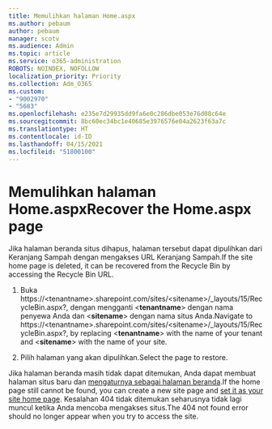 ```yaml
---
title: Memulihkan halaman Home.aspx
ms.author: pebaum
author: pebaum
manager: scotv
ms.audience: Admin
ms.topic: article
ms.service: o365-administration
ROBOTS: NOINDEX, NOFOLLOW
localization_priority: Priority
ms.collection: Adm_O365
ms.custom:
- "9002970"
- "5683"
ms.openlocfilehash: e235e7d29935dd9fa6e0c286dbe053e76d08c64e
ms.sourcegitcommit: 8bc60ec34bc1e40685e3976576e04a2623f63a7c
ms.translationtype: HT
ms.contentlocale: id-ID
ms.lasthandoff: 04/15/2021
ms.locfileid: "51800100"
---
```

# <a name="recover-the-homeaspx-page"></a><span data-ttu-id="69712-102">Memulihkan halaman Home.aspx</span><span class="sxs-lookup"><span data-stu-id="69712-102">Recover the Home.aspx page</span></span>

<span data-ttu-id="69712-103">Jika halaman beranda situs dihapus, halaman tersebut dapat dipulihkan dari Keranjang Sampah dengan mengakses URL Keranjang Sampah.</span><span class="sxs-lookup"><span data-stu-id="69712-103">If the site home page is deleted, it can be recovered from the Recycle Bin by accessing the Recycle Bin URL.</span></span>

1. <span data-ttu-id="69712-104">Buka https://\<tenantname>.sharepoint.com/sites/\<sitename>/_layouts/15/RecycleBin.aspx?, dengan mengganti <**tenantname**> dengan nama penyewa Anda dan <**sitename**> dengan nama situs Anda.</span><span class="sxs-lookup"><span data-stu-id="69712-104">Navigate to https://\<tenantname>.sharepoint.com/sites/\<sitename>/_layouts/15/RecycleBin.aspx?, by replacing <**tenantname**> with the name of your tenant and <**sitename**> with the name of your site.</span></span>

2. <span data-ttu-id="69712-105">Pilih halaman yang akan dipulihkan.</span><span class="sxs-lookup"><span data-stu-id="69712-105">Select the page to restore.</span></span>

<span data-ttu-id="69712-106">Jika halaman beranda masih tidak dapat ditemukan, Anda dapat membuat halaman situs baru dan [mengaturnya sebagai halaman beranda](https://support.microsoft.com/en-gb/office/use-a-different-page-for-your-sharepoint-site-home-page-35a5022c-f84a-455d-985e-c691ab5dfa17?ui=en-us&rs=en-gb&ad=gb).</span><span class="sxs-lookup"><span data-stu-id="69712-106">If the home page still cannot be found, you can create a new site page and [set it as your site home page](https://support.microsoft.com/en-gb/office/use-a-different-page-for-your-sharepoint-site-home-page-35a5022c-f84a-455d-985e-c691ab5dfa17?ui=en-us&rs=en-gb&ad=gb).</span></span> <span data-ttu-id="69712-107">Kesalahan 404 tidak ditemukan seharusnya tidak lagi muncul ketika Anda mencoba mengakses situs.</span><span class="sxs-lookup"><span data-stu-id="69712-107">The 404 not found error should no longer appear when you try to access the site.</span></span>
